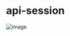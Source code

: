 # api-session
![image](https://github.com/user-attachments/assets/bcc2c9df-d319-4766-afcb-4a2e4bbd74ad)
